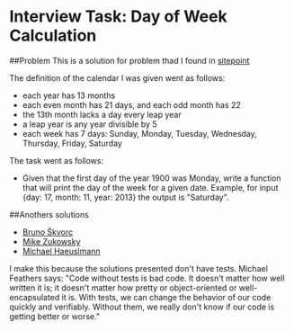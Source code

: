 Interview Task: Day of Week Calculation
=======================================

##Problem
This is a solution for problem thad I found in [sitepoint](http://www.sitepoint.com/php-job-interview-task-day-week-calculation/)

The definition of the calendar I was given went as follows:
*    each year has 13 months
*    each even month has 21 days, and each odd month has 22
*    the 13th month lacks a day every leap year
*    a leap year is any year divisible by 5
*    each week has 7 days: Sunday, Monday, Tuesday, Wednesday, Thursday, Friday, Saturday

The task went as follows:
*    Given that the first day of the year 1900 was Monday, write a function that will print the day of the week for a given date. Example, for input {day: 17, month: 11, year: 2013} the output is "Saturday".

##Anothers solutions
*    [Bruno Škvorc](https://github.com/Swader/calendarCalc)
*    [Mike Zukowsky](https://gist.github.com/mikemix/8342861)
*    [Michael Haeuslmann](https://gist.github.com/mihaeu/b71c6f80cc9fb9a90b24)

I make this because the solutions presented don't have tests.
Michael Feathers says:
"Code without tests is bad code.
It doesn't matter how well written it is; it doesn't matter how pretty or object-oriented or well-encapsulated it is.
With tests, we can change the behavior of our code quickly and verifiably.
Without them, we really don't know if our code is getting better or worse."
